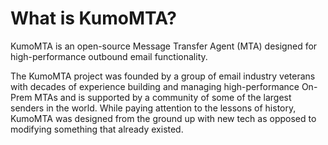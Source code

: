 # What is KumoMTA?

KumoMTA is an open-source Message Transfer Agent (MTA) designed for high-performance outbound email functionality.

The KumoMTA project was founded by a group of email industry veterans with decades of experience building and managing high-performance On-Prem MTAs and is supported by a community of some of the largest senders in the world. While paying attention to the lessons of history, KumoMTA was designed from the ground up with new tech as opposed to modifying something that already existed.

